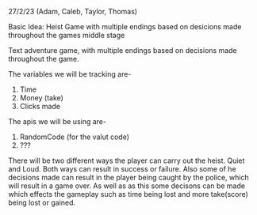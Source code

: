 27/2/23 (Adam, Caleb, Taylor, Thomas)

Basic Idea: Heist Game with multiple endings based on desicions made throughout the games middle stage

Text adventure game, with multiple endings based on decisions made throughout the game.

The variables we will be tracking are- 
1) Time
2) Money (take)
3) Clicks made

The apis we will be using are-
1) RandomCode  (for the valut code)
2) ???

There will be two different ways the player can carry out the heist. Quiet and Loud. Both ways can result in success or failure. Also some of he decisions made can result in the player being caught by the police, which will result in a game over. As well as as this some decisons can be made which effects the gameplay such as time being lost and more take(score) being lost or gained.



